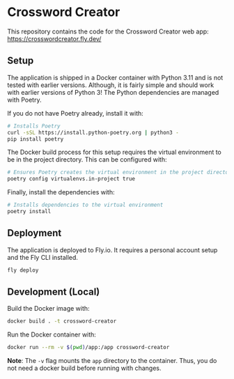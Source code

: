 # Crossword Creator
This repository contains the code for the Crossword Creator web app: https://crosswordcreator.fly.dev/

## Setup
The application is shipped in a Docker container with Python 3.11 and is not tested with earlier versions. Although, it is fairly simple and should work with earlier versions of Python 3!
The Python dependencies are managed with Poetry.

If you do not have Poetry already, install it with:

```bash 
# Installs Poetry
curl -sSL https://install.python-poetry.org | python3 -
pip install poetry
```

The Docker build process for this setup requires the virtual environment to be in the project directory. This can be configured with:

```bash
# Ensures Poetry creates the virtual environment in the project directory
poetry config virtualenvs.in-project true
```

Finally, install the dependencies with:

```bash
# Installs dependencies to the virtual environment
poetry install
```

## Deployment
The application is deployed to Fly.io. It requires a personal account setup and the Fly CLI installed.

```bash
fly deploy
```

## Development (Local)

Build the Docker image with:

```bash
docker build . -t crossword-creator
```

Run the Docker container with:

```bash
docker run --rm -v $(pwd)/app:/app crossword-creator
```

<b>Note</b>: The `-v` flag mounts the `app` directory to the container. Thus, you do not need a docker build before running with changes.